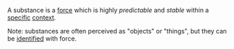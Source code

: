 A substance is a [force](https://github.com/gcassel/Modular-Organization-Terminology/blob/master/terms/force.md) which is highly *predictable* and *stable* within a [specific](https://github.com/gcassel/Modular-Organization-Terminology/blob/master/terms/specific.md) [context](https://github.com/gcassel/Modular-Organization-Terminology/blob/master/terms/context.md).

Note: substances are often perceived as "objects" or "things", but they can be [identified](https://github.com/gcassel/Modular-Organization-Terminology/blob/master/terms/identify.md) with force.
